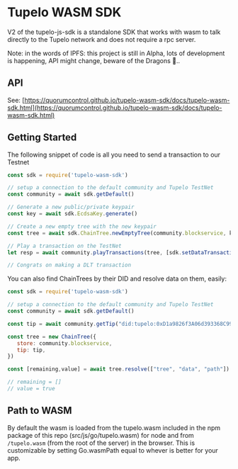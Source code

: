 # Tupelo WASM SDK

V2 of the tupelo-js-sdk is a standalone SDK that works with wasm to talk directly to the Tupelo network and does not require a rpc server.

Note: in the words of IPFS: this project is still in Alpha, lots of development is happening, API might change, beware of the Dragons 🐉..

## API
See: [https://quorumcontrol.github.io/tupelo-wasm-sdk/docs/tupelo-wasm-sdk.html](https://quorumcontrol.github.io/tupelo-wasm-sdk/docs/tupelo-wasm-sdk.html)

## Getting Started

The following snippet of code is all you need to send a transaction to our Testnet

```js
const sdk = require('tupelo-wasm-sdk')

// setup a connection to the default community and Tupelo TestNet
const community = await sdk.getDefault() 

// Generate a new public/private keypair
const key = await sdk.EcdsaKey.generate() 

// Create a new empty tree with the new keypair
const tree = await sdk.ChainTree.newEmptyTree(community.blockservice, key) 

// Play a transaction on the TestNet
let resp = await community.playTransactions(tree, [sdk.setDataTransaction("path", true)])

// Congrats on making a DLT transaction
```

You can also find ChainTrees by their DID and resolve data on them, easily:

```js
const sdk = require('tupelo-wasm-sdk')

// setup a connection to the default community and Tupelo TestNet
const community = await sdk.getDefault() 

const tip = await community.getTip("did:tupelo:0xD1a9826f3A06d393368C9949535De802A35cD6b2")

const tree = new ChainTree({
   store: community.blockservice,
   tip: tip,
})

const [remaining,value] = await tree.resolve(["tree", "data", "path"])

// remaining = []
// value = true

```

## Path to WASM

By default the wasm is loaded from the tupelo.wasm included in the npm package of this repo (src/js/go/tupelo.wasm) for node and from `/tupelo.wasm` (from the root of the server) in the browser.
This is customizable by setting Go.wasmPath equal to whever is better for your app.
